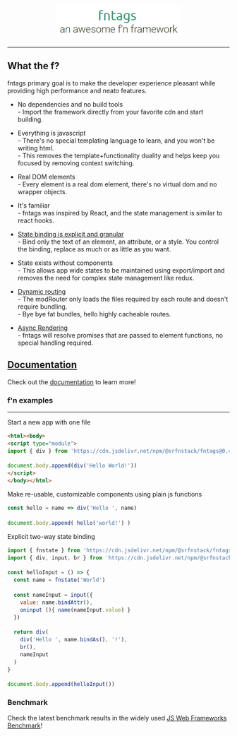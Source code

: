 <p align="center">
  <img alt="fntags header" src="https://raw.githubusercontent.com/SRFNStack/fntags/master/docs/fntags_header.gif">
</p>

---

## What the f?
fntags primary goal is to make the developer experience pleasant while providing high performance and neato features.

- No dependencies and no build tools
  <br> - Import the framework directly from your favorite cdn and start building.

- Everything is javascript
  <br> - There's no special templating language to learn, and you won't be writing html. <br> - This removes the template+functionality duality and helps keep you focused by removing context switching.

- Real DOM elements
  <br> - Every element is a real dom element, there's no virtual dom and no wrapper objects.

- It's familiar
  <br> - fntags was inspired by React, and the state management is similar to react hooks.

- [State binding is explicit and granular](https://srfnstack.github.io/fntags/state#Binding%20State)
  <br> - Bind only the text of an element, an attribute, or a style. You control the binding, replace as much or as little as you want.

- State exists without components
  <br> - This allows app wide states to be maintained using export/import and removes the need for complex state management like redux.
  
- [Dynamic routing](https://srfnstack.github.io/fntags/routing#Dynamic%20Path%20Based%20Routing%3A%20modRouter)
  <br> - The modRouter only loads the files required by each route and doesn't require bundling.
  <br> - Bye bye fat bundles, hello highly cacheable routes.

- [Async Rendering](https://srfnstack.github.io/fntags/components#Async%20Rendering)
  <br> - fntags will resolve promises that are passed to element functions, no special handling required. 

## [Documentation](https://srfnstack.github.io/fntags)
Check out the [documentation](https://srfnstack.github.io/fntags) to learn more!

### f'n examples
<hr>

Start a new app with one file
```html
<html><body>
<script type="module">
import { div } from 'https://cdn.jsdelivr.net/npm/@srfnstack/fntags@0.4.1/src/fnelements.min.mjs'
  
document.body.append(div('Hello World!'))
</script>
</body></html>
```

Make re-usable, customizable components using plain js functions
```javascript
const hello = name => div('Hello ', name)

document.body.append( hello('world!') )
```

Explicit two-way state binding
```javascript
import { fnstate } from 'https://cdn.jsdelivr.net/npm/@srfnstack/fntags@0.4.1/src/fntags.min.mjs'
import { div, input, br } from 'https://cdn.jsdelivr.net/npm/@srfnstack/fntags@0.4.1/src/fnelements.min.mjs'

const helloInput = () => {
  const name = fnstate('World')

  const nameInput = input({
    value: name.bindAttr(),
    oninput (){ name(nameInput.value) }
  })

  return div(
    div('Hello ', name.bindAs(), '!'),
    br(),
    nameInput
  )
}

document.body.append(helloInput())
```

### Benchmark
Check the latest benchmark results in the widely used [JS Web Frameworks Benchmark](https://krausest.github.io/js-framework-benchmark/current.html)!